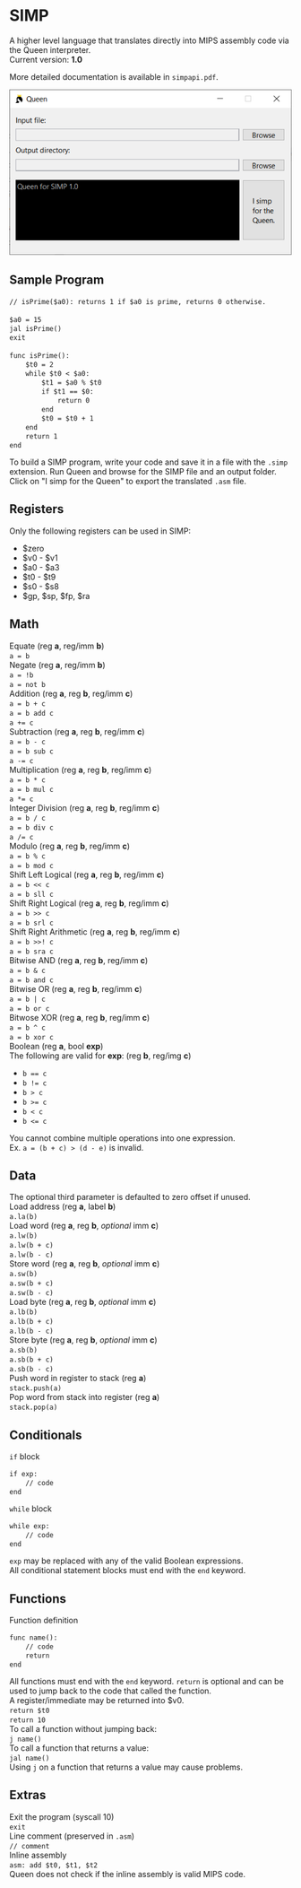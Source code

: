 # SIMP
A higher level language that translates directly into MIPS assembly code via the Queen interpreter.  
Current version: **1.0**

More detailed documentation is available in `simpapi.pdf`.

![screenshot](screenshot.png)

## Sample Program

```
// isPrime($a0): returns 1 if $a0 is prime, returns 0 otherwise.

$a0 = 15
jal isPrime()
exit

func isPrime():
	$t0 = 2
	while $t0 < $a0:
		$t1 = $a0 % $t0
		if $t1 == $0:
			return 0
		end
		$t0 = $t0 + 1
	end
	return 1
end
```

To build a SIMP program, write your code and save it in a file with the `.simp` extension. Run Queen and browse for the SIMP file and an output folder. Click on "I simp for the Queen" to export the translated `.asm` file.

## Registers
Only the following registers can be used in SIMP:  
- $zero
- $v0 - $v1
- $a0 - $a3
- $t0 - $t9
- $s0 - $s8
- $gp, $sp, $fp, $ra

## Math
Equate (reg **a**, reg/imm **b**)  
`a = b`  
Negate (reg **a**, reg/imm **b**)  
`a = !b`  
`a = not b`  
Addition (reg **a**, reg **b**, reg/imm **c**)   
`a = b + c`  
`a = b add c`  
`a += c`  
Subtraction (reg **a**, reg **b**, reg/imm **c**)   
`a = b - c`  
`a = b sub c`  
`a -= c`  
Multiplication (reg **a**, reg **b**, reg/imm **c**)   
`a = b * c`  
`a = b mul c`  
`a *= c`  
Integer Division (reg **a**, reg **b**, reg/imm **c**)   
`a = b / c`  
`a = b div c`  
`a /= c`  
Modulo (reg **a**, reg **b**, reg/imm **c**)   
`a = b % c`  
`a = b mod c`  
Shift Left Logical (reg **a**, reg **b**, reg/imm **c**)   
`a = b << c`  
`a = b sll c`  
Shift Right Logical (reg **a**, reg **b**, reg/imm **c**)   
`a = b >> c`  
`a = b srl c`  
Shift Right Arithmetic (reg **a**, reg **b**, reg/imm **c**)   
`a = b >>! c`  
`a = b sra c`  
Bitwise AND (reg **a**, reg **b**, reg/imm **c**)   
`a = b & c`  
`a = b and c`  
Bitwise OR (reg **a**, reg **b**, reg/imm **c**)   
`a = b | c`  
`a = b or c`  
Bitwose XOR (reg **a**, reg **b**, reg/imm **c**)   
`a = b ^ c`  
`a = b xor c`  
Boolean (reg **a**, bool **exp**)  
The following are valid for **exp**: (reg **b**, reg/img **c**)
- `b == c`
- `b != c`
- `b > c`
- `b >= c`
- `b < c`
- `b <= c`

You cannot combine multiple operations into one expression.  
Ex. `a = (b + c) > (d - e)` is invalid.

## Data
The optional third parameter is defaulted to zero offset if unused.  
Load address (reg **a**, label **b**)  
`a.la(b)`  
Load word (reg **a**, reg **b**, *optional* imm **c**)  
`a.lw(b)`  
`a.lw(b + c)`  
`a.lw(b - c)`  
Store word (reg **a**, reg **b**, *optional* imm **c**)  
`a.sw(b)`  
`a.sw(b + c)`  
`a.sw(b - c)`  
Load byte (reg **a**, reg **b**, *optional* imm **c**)  
`a.lb(b)`  
`a.lb(b + c)`  
`a.lb(b - c)`  
Store byte (reg **a**, reg **b**, *optional* imm **c**)  
`a.sb(b)`  
`a.sb(b + c)`  
`a.sb(b - c)`  
Push word in register to stack (reg **a**)  
`stack.push(a)`  
Pop word from stack into register (reg **a**)  
`stack.pop(a)`

## Conditionals
`if` block
```
if exp:
    // code
end
```
`while` block
```
while exp:
    // code
end
```
`exp` may be replaced with any of the valid Boolean expressions.  
All conditional statement blocks must end with the `end` keyword.

## Functions
Function definition
```
func name():
    // code
    return
end
```
All functions must end with the `end` keyword. `return` is optional and can be used to jump back to the code that called the function.  
A register/immediate may be returned into $v0.  
`return $t0`  
`return 10`  
To call a function without jumping back:  
`j name()`  
To call a function that returns a value:  
`jal name()`  
Using `j` on a function that returns a value may cause problems.

## Extras
Exit the program (syscall 10)  
`exit`  
Line comment (preserved in `.asm`)  
`// comment`  
Inline assembly  
`asm: add $t0, $t1, $t2`  
Queen does not check if the inline assembly is valid MIPS code.